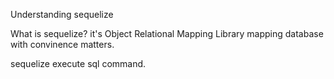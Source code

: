 Understanding sequelize

What is sequelize?
it's Object Relational Mapping Library
mapping database with convinence matters.

sequelize execute sql command.